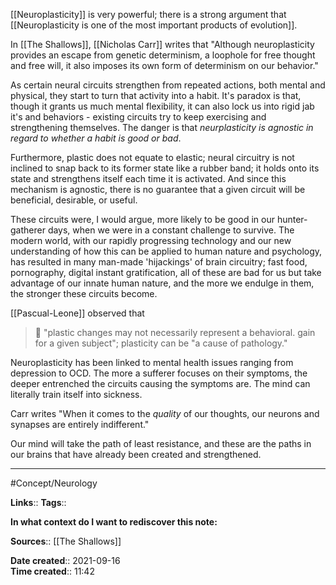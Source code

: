 
[[Neuroplasticity]] is very powerful; there is a strong argument that [[Neuroplasticity is one of the most important products of evolution]].

In [[The Shallows]], [[Nicholas Carr]] writes that
"Although neuroplasticity provides an escape from genetic determinism, a loophole for free thought and free will, it also imposes its own form of determinism on our behavior."

As certain neural circuits strengthen from repeated actions, both mental and physical, they start to turn that activity into a habit. It's paradox is that, though it grants us much mental flexibility, it can also lock us into rigid jab it's and behaviors - existing circuits try to keep exercising and strengthening themselves.
The danger is that *neurplasticity is agnostic in regard to whether a habit is good or bad*.

Furthermore, plastic does not equate to elastic; neural circuitry is not inclined to snap back to its former state like a rubber band; it holds onto its state and strengthens itself each time it is activated. And since this mechanism is agnostic, there is no guarantee that a given circuit will be beneficial, desirable, or useful. 

These circuits were, I would argue, more likely to be good in our hunter-gatherer days, when we were in a constant challenge to survive. The modern world, with our rapidly progressing technology and our new understanding of how this can be applied to human nature and psychology, has resulted in many man-made 'hijackings' of brain circuitry; fast food, pornography, digital instant gratification, all of these are bad for us but take advantage of our innate human nature, and the more we endulge in them, the stronger these circuits become.

[[Pascual-Leone]] observed that 
> 💬 "plastic changes may not necessarily represent a behavioral. gain for a given subject"; plasticity can be "a cause of pathology."

Neuroplasticity has been linked to mental health issues ranging from depression to OCD. The more a sufferer focuses on their symptoms, the deeper entrenched the circuits causing the symptoms are. The mind can literally train itself into sickness. 

Carr writes
"When it comes to the *quality* of our thoughts, our neurons and synapses are entirely indifferent."

Our mind will take the path of least resistance, and these are the paths in our brains that have already been created and strengthened. 


---
#Concept/Neurology 

**Links**:: 
**Tags**:: 

**In what context do I want to rediscover this note:**

**Sources**:: [[The Shallows]]

**Date created**:: 2021-09-16  
**Time created**:: 11:42